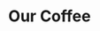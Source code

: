 ---
templateKey: 'product-page'
title: Our Coffee
image: /img/jumbotron.jpg
heading: What we offer
main:
  heading: Great coffee with no compromises
  blurbs:
    - image: /img/coffee.png
      text: >
        We sell green and roasted coffee beans that are sourced directly from
        independent farmers and farm cooperatives. We’re proud to offer a
        variety of coffee beans grown with great care for the environment and
        local communities. Check our post or contact us directly for current
        availability. 
---